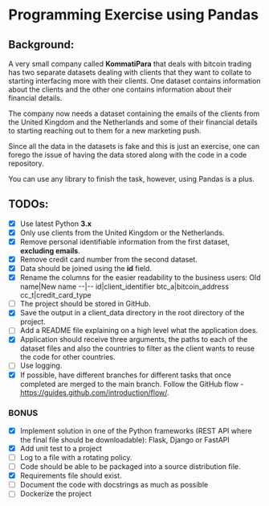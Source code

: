 # Programming Exercise using **Pandas**

## Background:
A very small company called **KommatiPara** that deals with bitcoin trading has two separate datasets dealing with clients that they want to collate to starting interfacing more with their clients. One dataset contains information about the clients and the other one contains information about their financial details.

The company now needs a dataset containing the emails of the clients from the United Kingdom and the Netherlands and some of their financial details to starting reaching out to them for a new marketing push.

Since all the data in the datasets is fake and this is just an exercise, one can forego the issue of having the data stored along with the code in a code repository.

You can use any library to finish the task, however, using Pandas is a plus.

## TODOs:
-[x] Use latest Python **3.x**
-[x] Only use clients from the United Kingdom or the Netherlands.
-[x] Remove personal identifiable information from the first dataset, **excluding emails**.
-[x] Remove credit card number from the second dataset.
-[x] Data should be joined using the **id** field.
-[x] Rename the columns for the easier readability to the business users:
    Old name|New name
    --|--
    id|client_identifier
    btc_a|bitcoin_address
    cc_t|credit_card_type
-[ ] The project should be stored in GitHub.
-[x] Save the output in a client_data directory in the root directory of the project.
-[ ] Add a README file explaining on a high level what the application does.
-[x] Application should receive three arguments, the paths to each of the dataset files and also the countries to filter as the client wants to reuse the code for other countries.
-[ ] Use logging.
-[x] If possible, have different branches for different tasks that once completed are merged to the main branch. Follow the GitHub flow - https://guides.github.com/introduction/flow/.

### BONUS
-[x] Implement solution in one of the Python frameworks (REST API where the final file should be downloadable): Flask, Django or FastAPI
-[x] Add unit test to a project
-[ ] Log to a file with a rotating policy.
-[ ] Code should be able to be packaged into a source distribution file.
-[x] Requirements file should exist.
-[ ] Document the code with docstrings as much as possible
-[ ] Dockerize the project
